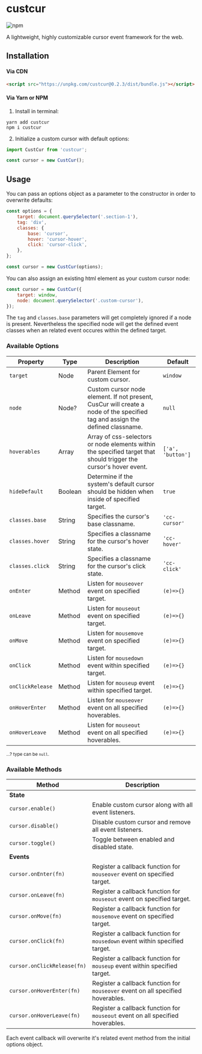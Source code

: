 # custcur

![npm](https://img.shields.io/npm/v/custcur?color=1c1c1c)

A lightweight, highly customizable cursor event framework for the web.

## Installation

#### Via CDN

```html
<script src="https://unpkg.com/custcur@0.2.3/dist/bundle.js"></script>
```

#### Via Yarn or NPM

1. Install in terminal:

```shell
yarn add custcur
npm i custcur
```

2. Initialize a custom cursor with default options:

```javascript
import CustCur from 'custcur';

const cursor = new CustCur();
```

## Usage

You can pass an options object as a parameter to the constructor in order to overwrite defaults:

```javascript
const options = {
	target: document.querySelector('.section-1'),
	tag: 'div',
	classes: {
		base: 'cursor',
		hover: 'cursor-hover',
		click: 'cursor-click',
	},
};

const cursor = new CustCur(options);
```

You can also assign an existing html element as your custom cursor node:

```javascript
const cursor = new CustCur({
	target: window,
	node: document.querySelector('.custom-cursor'),
});
```

The `tag` and `classes.base` parameters will get completely ignored if a node is present. Nevertheless the specified node will get the defined event classes when an related event occures within the defined target.

### Available Options

| Property         | Type    | Description                                                                                                                  | Default           |
| ---------------- | ------- | ---------------------------------------------------------------------------------------------------------------------------- | ----------------- |
| `target`         | Node    | Parent Element for custom cursor.                                                                                            | `window`          |
| `node`           | Node?   | Custom cursor node element. If not present, CusCur will create a node of the specified tag and assign the defined classname. | `null`            |
| `hoverables`     | Array   | Array of css-selectors or node elements within the specified target that should trigger the cursor's hover event.            | `['a', 'button']` |
| `hideDefault`    | Boolean | Determine if the system's default cursor should be hidden when inside of specified target.                                   | `true`            |
| `classes.base`   | String  | Specifies the cursor's base classname.                                                                                       | `'cc-cursor'`     |
| `classes.hover`  | String  | Specifies a classname for the cursor's hover state.                                                                          | `'cc-hover'`      |
| `classes.click`  | String  | Specifies a classname for the cursor's click state.                                                                          | `'cc-click'`      |
| `onEnter`        | Method  | Listen for `mouseover` event on specified target.                                                                            | `(e)=>{}`         |
| `onLeave`        | Method  | Listen for `mouseout` event on specified target.                                                                             | `(e)=>{}`         |
| `onMove`         | Method  | Listen for `mousemove` event on specified target.                                                                            | `(e)=>{}`         |
| `onClick`        | Method  | Listen for `mousedown` event within specified target.                                                                        | `(e)=>{}`         |
| `onClickRelease` | Method  | Listen for `mouseup` event within specified target.                                                                          | `(e)=>{}`         |
| `onHoverEnter`   | Method  | Listen for `mouseover` event on all specified hoverables.                                                                    | `(e)=>{}`         |
| `onHoverLeave`   | Method  | Listen for `mouseout` event on all specified hoverables.                                                                     | `(e)=>{}`         |

<small align="right">...? type can be `null`. </small>

### Available Methods

| Method                      | Description                                                                     |
| --------------------------- | ------------------------------------------------------------------------------- |
| **State**                   |                                                                                 |
| `cursor.enable()`           | Enable custom cursor along with all event listeners.                            |
| `cursor.disable()`          | Disable custom cursor and remove all event listeners.                           |
| `cursor.toggle()`           | Toggle between enabled and disabled state.                                      |
| **Events**                  |                                                                                 |
| `cursor.onEnter(fn)`        | Register a callback function for `mouseover` event on specified target.         |
| `cursor.onLeave(fn)`        | Register a callback function for `mouseout` event on specified target.          |
| `cursor.onMove(fn)`         | Register a callback function for `mousemove` event on specified target.         |
| `cursor.onClick(fn)`        | Register a callback function for `mousedown` event within specified target.     |
| `cursor.onClickRelease(fn)` | Register a callback function for `mouseup` event within specified target.       |
| `cursor.onHoverEnter(fn)`   | Register a callback function for `mouseover` event on all specified hoverables. |
| `cursor.onHoverLeave(fn)`   | Register a callback function for `mouseout` event on all specified hoverables.  |

Each event callback will overwrite it's related event method from the initial options object.

